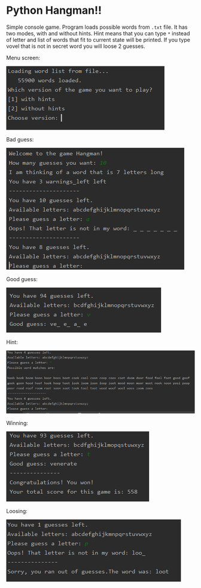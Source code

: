 # Python Hangman!!
Simple console game. Program loads possible words from `.txt` file. It has two modes, with and without hints.
Hint means that you can type `*` instead of letter and list of words that fit to current state will be printed.
If you type vovel that is not in secret word you will loose 2 guesses.

Menu screen:

![logging_screen](https://github.com/Delcior/pythonMiniProjects/blob/master/screenshots/menu.PNG?raw=true)

Bad guess:

![sign_in](https://github.com/Delcior/pythonMiniProjects/blob/master/screenshots/first_guess.PNG?raw=true)

Good guess:

![good_guess](https://github.com/Delcior/pythonMiniProjects/blob/master/screenshots/goodGuess.PNG?raw=true)

Hint:

![hint](https://github.com/Delcior/pythonMiniProjects/blob/master/screenshots/hint.PNG?raw=true)

Winning:

![win](https://github.com/Delcior/pythonMiniProjects/blob/master/screenshots/winning.PNG?raw=true)

Loosing:

![loose](https://github.com/Delcior/pythonMiniProjects/blob/master/screenshots/loosing.PNG?raw=true)
